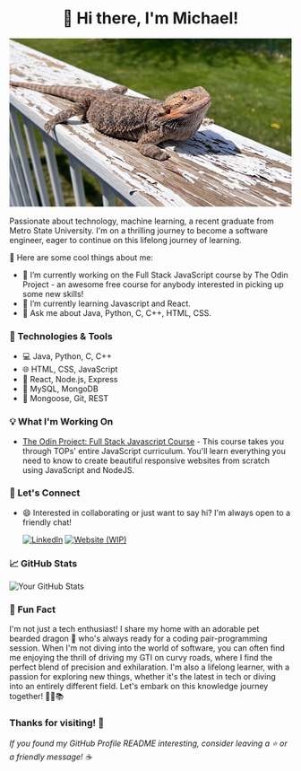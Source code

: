<h1 align="center">👋 Hi there, I'm Michael!</h1>
<p align="center">
    <img src="stubby.jpg" height = "300" width = "auto" alt="Picture of Stubby, my bearded dragon">
</p>

Passionate about technology, machine learning, a recent graduate from Metro State University. I'm on a thrilling journey to become a software engineer, eager to continue on this lifelong journey of learning.

🚀 Here are some cool things about me:

- 🔭 I’m currently working on the Full Stack JavaScript course by The Odin Project - an awesome free course for anybody interested in picking up some new skills!
- 🌱 I’m currently learning Javascript and React.
- 💬 Ask me about Java, Python, C, C++, HTML, CSS.

### 🔧 Technologies & Tools

- 💻 Java, Python, C, C++
- 🌐 HTML, CSS, JavaScript
- 🚀 React, Node.js, Express
- 📡 MySQL, MongoDB
- 🧰 Mongoose, Git, REST

### 💡 What I'm Working On

- [The Odin Project: Full Stack Javascript Course](https://www.theodinproject.com/paths/full-stack-javascript) - This course takes you through TOPs' entire JavaScript curriculum. You'll learn everything you need to know to create beautiful responsive websites from scratch using JavaScript and NodeJS.

### 💬 Let's Connect

- 😄 Interested in collaborating or just want to say hi? I'm always open to a friendly chat!

  [![LinkedIn](https://img.shields.io/badge/LinkedIn-Connect%20with%20Me-blue?logo=linkedin)](https://www.linkedin.com/in/michaelha3/)
  [![Website (WIP)](https://img.shields.io/badge/Website-Visit%20My%20Site-blue?logo=google-chrome)](https://guacamoley.github.io/eportfolio-website/)

### 📈 GitHub Stats

![Your GitHub Stats](https://github-readme-stats.vercel.app/api?username=guacamoley&show_icons=true)

### 🎉 Fun Fact

I'm not just a tech enthusiast! I share my home with an adorable pet bearded dragon 🦎 who's always ready for a coding pair-programming session. When I'm not diving into the world of software, you can often find me enjoying the thrill of driving my GTI on curvy roads, where I find the perfect blend of precision and exhilaration. I'm also a lifelong learner, with a passion for exploring new things, whether it's the latest in tech or diving into an entirely different field. Let's embark on this knowledge journey together! 🚗🦎📚

### Thanks for visiting! 🚀

_If you found my GitHub Profile README interesting, consider leaving a ⭐ or a friendly message! ☕_

